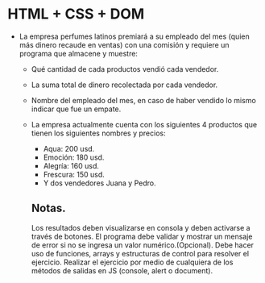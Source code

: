 # HTML + CSS + DOM

- La empresa perfumes latinos premiará a su empleado del mes (quien más dinero recaude en ventas) con una comisión y requiere un programa que almacene y muestre:

  - Qué cantidad de cada productos vendió cada vendedor.
  - La suma total de dinero recolectada por cada vendedor.
  - Nombre del empleado del mes, en caso de haber vendido lo mismo indicar que fue un empate.
  - La empresa actualmente cuenta con los siguientes 4 productos que tienen los siguientes nombres y precios:

    - Aqua: 200 usd.
    - Emoción: 180 usd.
    - Alegría: 160 usd.
    - Frescura: 150 usd.
    - Y dos vendedores Juana y Pedro.

    ## Notas.

    Los resultados deben visualizarse en consola y deben activarse a través de botones.
    El programa debe validar y mostrar un mensaje de error si no se ingresa un valor numérico.(Opcional).
    Debe hacer uso de funciones, arrays y estructuras de control para resolver el ejercicio.
    Realizar el ejercicio por medio de cualquiera de los métodos de salidas en JS (console, alert o document).
